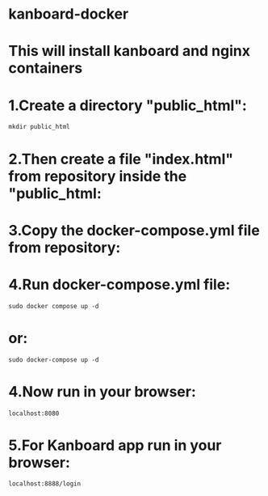 # kanboard-docker
# This will install kanboard and nginx containers
# 1.Create a directory "public_html":
```
mkdir public_html
```

# 2.Then create a file "index.html" from repository inside the "public_html:

# 3.Copy the docker-compose.yml file from repository:

# 4.Run docker-compose.yml file:
```
sudo docker compose up -d
```

# or:
```
sudo docker-compose up -d
```

# 4.Now run in your browser:
```
localhost:8080
```

# 5.For Kanboard app run in your browser:
```
localhost:8888/login
```

